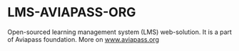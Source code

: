 # LMS-AVIAPASS-ORG
Open-sourced learning management system (LMS) web-solution. It is a part of Aviapass foundation. More on www.aviapass.org
